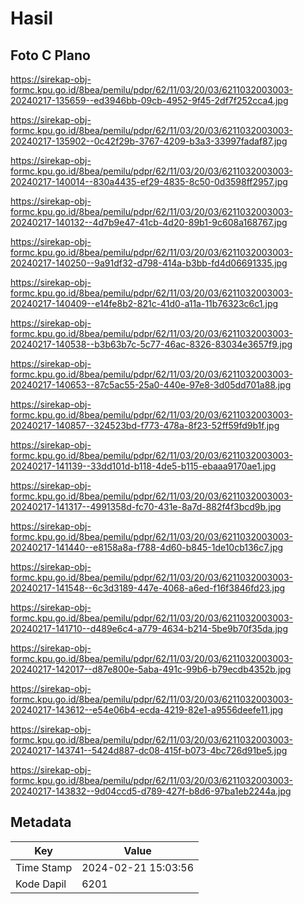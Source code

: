 # Hasil

## Foto C Plano

https://sirekap-obj-formc.kpu.go.id/8bea/pemilu/pdpr/62/11/03/20/03/6211032003003-20240217-135659--ed3946bb-09cb-4952-9f45-2df7f252cca4.jpg

https://sirekap-obj-formc.kpu.go.id/8bea/pemilu/pdpr/62/11/03/20/03/6211032003003-20240217-135902--0c42f29b-3767-4209-b3a3-33997fadaf87.jpg

https://sirekap-obj-formc.kpu.go.id/8bea/pemilu/pdpr/62/11/03/20/03/6211032003003-20240217-140014--830a4435-ef29-4835-8c50-0d3598ff2957.jpg

https://sirekap-obj-formc.kpu.go.id/8bea/pemilu/pdpr/62/11/03/20/03/6211032003003-20240217-140132--4d7b9e47-41cb-4d20-89b1-9c608a168767.jpg

https://sirekap-obj-formc.kpu.go.id/8bea/pemilu/pdpr/62/11/03/20/03/6211032003003-20240217-140250--9a91df32-d798-414a-b3bb-fd4d06691335.jpg

https://sirekap-obj-formc.kpu.go.id/8bea/pemilu/pdpr/62/11/03/20/03/6211032003003-20240217-140409--e14fe8b2-821c-41d0-a11a-11b76323c6c1.jpg

https://sirekap-obj-formc.kpu.go.id/8bea/pemilu/pdpr/62/11/03/20/03/6211032003003-20240217-140538--b3b63b7c-5c77-46ac-8326-83034e3657f9.jpg

https://sirekap-obj-formc.kpu.go.id/8bea/pemilu/pdpr/62/11/03/20/03/6211032003003-20240217-140653--87c5ac55-25a0-440e-97e8-3d05dd701a88.jpg

https://sirekap-obj-formc.kpu.go.id/8bea/pemilu/pdpr/62/11/03/20/03/6211032003003-20240217-140857--324523bd-f773-478a-8f23-52ff59fd9b1f.jpg

https://sirekap-obj-formc.kpu.go.id/8bea/pemilu/pdpr/62/11/03/20/03/6211032003003-20240217-141139--33dd101d-b118-4de5-b115-ebaaa9170ae1.jpg

https://sirekap-obj-formc.kpu.go.id/8bea/pemilu/pdpr/62/11/03/20/03/6211032003003-20240217-141317--4991358d-fc70-431e-8a7d-882f4f3bcd9b.jpg

https://sirekap-obj-formc.kpu.go.id/8bea/pemilu/pdpr/62/11/03/20/03/6211032003003-20240217-141440--e8158a8a-f788-4d60-b845-1de10cb136c7.jpg

https://sirekap-obj-formc.kpu.go.id/8bea/pemilu/pdpr/62/11/03/20/03/6211032003003-20240217-141548--6c3d3189-447e-4068-a6ed-f16f3846fd23.jpg

https://sirekap-obj-formc.kpu.go.id/8bea/pemilu/pdpr/62/11/03/20/03/6211032003003-20240217-141710--d489e6c4-a779-4634-b214-5be9b70f35da.jpg

https://sirekap-obj-formc.kpu.go.id/8bea/pemilu/pdpr/62/11/03/20/03/6211032003003-20240217-142017--d87e800e-5aba-491c-99b6-b79ecdb4352b.jpg

https://sirekap-obj-formc.kpu.go.id/8bea/pemilu/pdpr/62/11/03/20/03/6211032003003-20240217-143612--e54e06b4-ecda-4219-82e1-a9556deefe11.jpg

https://sirekap-obj-formc.kpu.go.id/8bea/pemilu/pdpr/62/11/03/20/03/6211032003003-20240217-143741--5424d887-dc08-415f-b073-4bc726d91be5.jpg

https://sirekap-obj-formc.kpu.go.id/8bea/pemilu/pdpr/62/11/03/20/03/6211032003003-20240217-143832--9d04ccd5-d789-427f-b8d6-97ba1eb2244a.jpg


## Metadata

| Key        | Value               |
| ---------- | ------------------- |
| Time Stamp | 2024-02-21 15:03:56 |
| Kode Dapil | 6201                |



